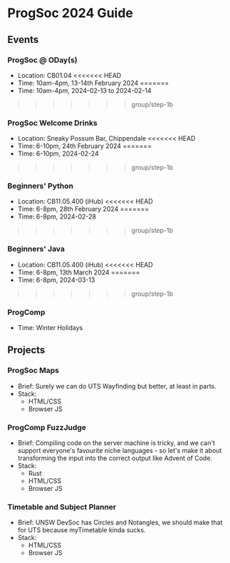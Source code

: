 # ProgSoc 2024 Guide

## Events

### ProgSoc @ ODay(s)

* Location: CB01.04
<<<<<<< HEAD
* Time: 10am-4pm, 13-14th February 2024
=======
* Time: 10am-4pm, 2024-02-13 to 2024-02-14
>>>>>>> group/step-1b

### ProgSoc Welcome Drinks

* Location: Sneaky Possum Bar, Chippendale
<<<<<<< HEAD
* Time: 6-10pm, 24th February 2024
=======
* Time: 6-10pm, 2024-02-24
>>>>>>> group/step-1b

### Beginners' Python

* Location: CB11.05.400 (iHub)
<<<<<<< HEAD
* Time: 6-8pm, 28th February 2024
=======
* Time: 6-8pm, 2024-02-28
>>>>>>> group/step-1b

### Beginners' Java

* Location: CB11.05.400 (iHub)
<<<<<<< HEAD
* Time: 6-8pm, 13th March 2024
=======
* Time: 6-8pm, 2024-03-13
>>>>>>> group/step-1b

### ProgComp

* Time: Winter Holidays

## Projects

### ProgSoc Maps

* Brief: Surely we can do UTS Wayfinding but better, at least in parts.
* Stack:
    * HTML/CSS
    * Browser JS

### ProgComp FuzzJudge

* Brief: Compiling code on the server machine is tricky, and we can't support everyone's favourite niche languages - so let's make it about transforming the input into the correct output like Advent of Code.
* Stack:
    * Rust
    * HTML/CSS
    * Browser JS

### Timetable and Subject Planner

* Brief: UNSW DevSoc has Circles and Notangles, we should make that for UTS because myTimetable kinda sucks.
* Stack:
    * HTML/CSS
    * Browser JS
